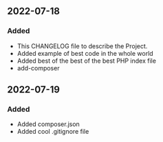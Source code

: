 
## 2022-07-18
### Added
- This CHANGELOG file to describe the Project.
- Added example of best code in the whole world
- Added best of the best of the best PHP index file
- add-composer

## 2022-07-19
### Added
- Added composer.json
- Added cool .gitignore file